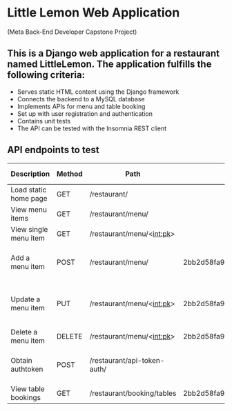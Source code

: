 # Little Lemon Web Application
(Meta Back-End Developer Capstone Project)

## This is a Django web application for a restaurant named LittleLemon. The application fulfills the following criteria:
- Serves static HTML content using the Django framework
- Connects the backend to a MySQL database
- Implements APIs for menu and table booking
- Set up with user registration and authentication
- Contains unit tests
- The API can be tested with the Insomnia REST client

## API endpoints to test
| Description           | Method | Path                        | Token                                    | Form/JSON payload                                                         |
|-----------------------|--------|-----------------------------|------------------------------------------|---------------------------------------------------------------------------|
| Load static home page | GET    | /restaurant/                |                                          |                                                                           |
| View menu items       | GET    | /restaurant/menu/           |                                          |                                                                           |
| View single menu item | GET    | /restaurant/menu/<<int:pk>> |                                          |                                                                           |
| Add a menu item       | POST   | /restaurant/menu/           | 2bb2d58fa95e3457d22c028663fbe1ad1e5ca40e | {"id": 4,"title": "Burger","price": "4.00","inventory": 10 }              |
| Update a menu item    | PUT    | /restaurant/menu/<<int:pk>> | 2bb2d58fa95e3457d22c028663fbe1ad1e5ca40e | { 	"id": 3,	"title": "Spaghetti Bolognese",	"price": "7.00",	"inventory": 20} |
| Delete a menu item    | DELETE | /restaurant/menu/<<int:pk>> | 2bb2d58fa95e3457d22c028663fbe1ad1e5ca40e |                                                                           |
| Obtain authtoken      | POST   | /restaurant/api-token-auth/ |                                          | { 	"username": "mario",	"password": "mariospassword"}                       |
| View table bookings   | GET    | /restaurant/booking/tables  | 2bb2d58fa95e3457d22c028663fbe1ad1e5ca40e |                                                                           |
